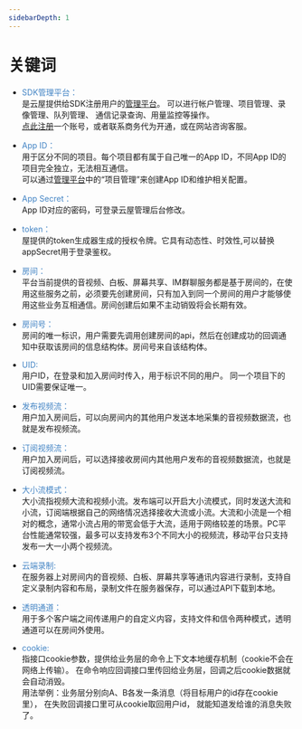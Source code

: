 ```yaml
---
sidebarDepth: 1
---
```



# 关键词
- <font style="color:#4183c4;">SDK管理平台：</font>  
是云屋提供给SDK注册用户的[管理平台](https://sdk.cloudroom.com/mgr_sdk/)。 可以进行帐户管理、项目管理、录像管理、队列管理、 通信记录查询、用量监控等操作。  
[点此注册](https://sdk.cloudroom.com/register.html)一个账号，或者联系商务代为开通，或在网站咨询客服。

- <font style="color:#4183c4;">App ID：</font>  
用于区分不同的项目。每个项目都有属于自己唯一的App ID，不同App ID的项目完全独立，无法相互通信。  
可以通过[管理平台](https://sdk.cloudroom.com/mgr_sdk/)中的“项目管理”来创建App ID和维护相关配置。

- <font id="appSecret" style="color:#4183c4;" >App Secret：</font>  
App ID对应的密码，可登录云屋管理后台修改。

- <font style="color:#4183c4;">token：</font>  
屋提供的token生成器生成的授权令牌。它具有动态性、时效性,可以替换appSecret用于登录鉴权。

- <font id="room" style="color:#4183c4;" >房间：</font>  
平台当前提供的音视频、白板、屏幕共享、IM群聊服务都是基于房间的，在使用这些服务之前，必须要先创建房间，只有加入到同一个房间的用户才能够使用这些业务互相通信。房间创建后如果不主动销毁将会长期有效。

- <font style="color:#4183c4;">房间号：</font>  
房间的唯一标识，用户需要先调用创建房间的api，然后在创建成功的回调通知中获取该房间的信息结构体。房间号来自该结构体。

- <font id="UID" style="color:#4183c4;" >UID: </font>  
用户ID，在登录和加入房间时传入，用于标识不同的用户。 同一个项目下的UID需要保证唯一。

- <font style="color:#4183c4;">发布视频流：</font>  
用户加入房间后，可以向房间内的其他用户发送本地采集的音视频数据流，也就是发布视频流。

- <font style="color:#4183c4;">订阅视频流：</font>  
用户加入房间后，可以选择接收房间内其他用户发布的音视频数据流，也就是订阅视频流。

- <font id="stream" style="color:#4183c4;">大小流模式：</font>  
大小流指视频大流和视频小流。发布端可以开启大小流模式，同时发送大流和小流，订阅端根据自己的网络情况选择接收大流或小流。大流和小流是一个相对的概念，通常小流占用的带宽会低于大流，适用于网络较差的场景。PC平台性能通常较强，最多可以支持发布3个不同大小的视频流，移动平台只支持发布一大一小两个视频流。

- <font style="color:#4183c4;">云端录制: </font>  
在服务器上对房间内的音视频、白板、屏幕共享等通讯内容进行录制，支持自定义录制内容和布局，录制文件在服务器保存，可以通过API下载到本地。

- <font style="color:#4183c4;" id="transparentPassage">透明通道：</font>  
用于多个客户端之间传递用户的自定义内容，支持文件和信令两种模式，透明通道可以在房间外使用。

- <font style="color:#4183c4;" id="cookie">cookie: </font>  
指接口cookie参数，提供给业务层的命令上下文本地缓存机制（cookie不会在网络上传输）。 在命令响应回调接口里传回给业务层，回调之后cookie数据就会自动消毁。  
用法举例：业务层分别向A、B各发一条消息（将目标用户的id存在cookie里）， 在失败回调接口里可从cookie取回用户id， 就能知道发给谁的消息失败了。